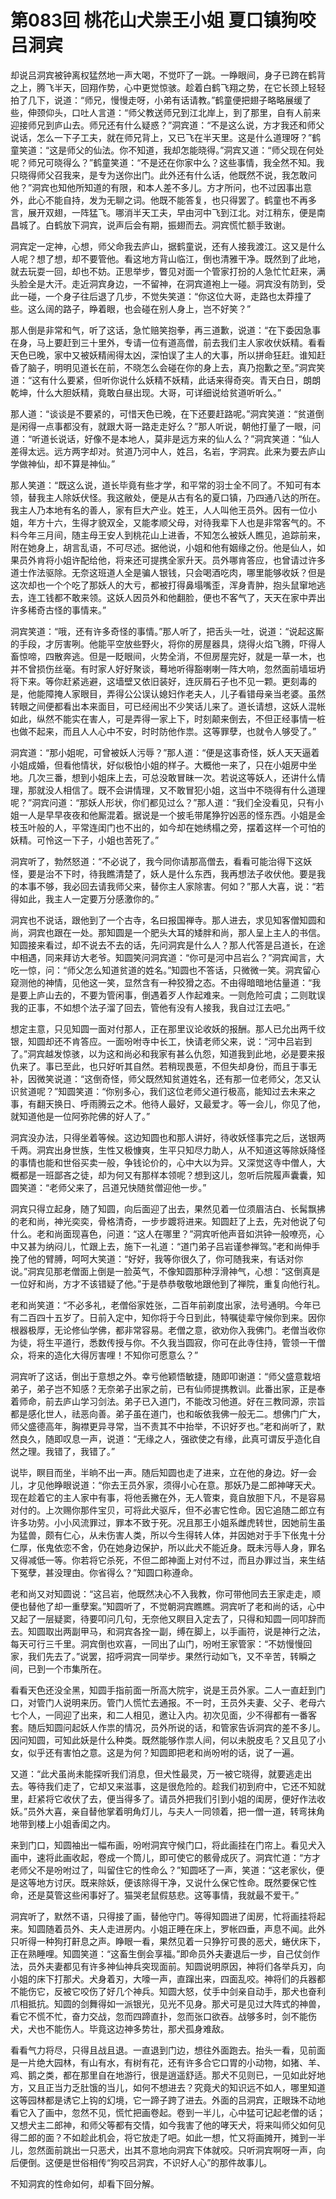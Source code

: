 # 第083回 桃花山犬祟王小姐 夏口镇狗咬吕洞宾

却说吕洞宾被钟离权猛然地一声大喝，不觉吓了一跳。一睁眼间，身子已跨在鹤背之上，腾飞半天，回翔作势，心中更觉惊骇。趁着白鹤飞翔之势，在它长颈上轻轻拍了几下，说道：“师兄，慢慢走呀，小弟有话请教。”鹤童便把翅子略略展缓了些，伸颈仰头，口吐人言道：“师父教送师兄到江北岸上，到了那里，自有人前来迎接师兄到庐山去。师兄还有什么疑惑？”洞宾道：“不是这么说，方才我还和师父说话，怎么一下子工夫，就在师兄背上，又已飞在半天里。这是什么道理呀？”鹤童笑道：“这是师父的仙法。你不知道，我却怎能晓得。”洞宾又道：“师父现在何处呢？师兄可晓得么？”鹤童笑道：“不是还在你家中么？这些事情，我全然不知。我只晓得师父召我来，是专为送你出门。此外还有什么话，他既然不说，我怎敢问他？”洞宾也知他所知道的有限，和本人差不多儿。方才所问，也不过因事出意外，此心不能自持，发为无聊之词。他既不能答复，也只得罢了。鹤童也不再多言，展开双翅，一阵猛飞。哪消半天工夫，早由河中飞到江北。对江稍东，便是南昌城了。白鹤放下洞宾，说声后会有期，振翅而去。洞宾慌忙额手致谢。

洞宾定一定神，心想，师父命我去庐山，据鹤童说，还有人接我渡江。这又是什么人呢？想了想，却不要管他。看这地方背山临江，倒也清雅干净。既然到了此地，就去玩耍一回，却也不妨。正思举步，瞥见对面一个管家打扮的人急忙忙赶来，满头脸全是大汗。走近洞宾身边，一不留神，在洞宾道袍上一碰。洞宾没有防到，受此一碰，一个身子往后退了几步，不觉失笑道：“你这位大哥，走路也太莽撞了些。这么阔的路子，睁着眼，也会碰在别人身上，岂不好笑？”

那人倒是非常和气，听了这话，急忙赔笑抱拳，再三道歉，说道：“在下委因急事在身，马上要赶到三十里外，专请一位有道高僧，前去我们主人家收伏妖精。看看天色已晚，家中又被妖精闹得太凶，深怕误了主人的大事，所以拼命狂赶。谁知赶昏了脑子，明明见道长在前，不晓怎么会碰在你的身上去，真乃抱歉之至。”洞宾笑道：“这有什么要紧，但听你说什么妖精不妖精，此话来得奇突。青天白日，朗朗乾坤，什么大胆妖精，竟敢白昼出现。大哥，可详细说给贫道听听么。”

那人道：“谈谈是不要紧的，可惜天色已晚，在下还要赶路呢。”洞宾笑道：“贫道倒是闲得一点事都没有，就跟大哥一路走走好么？”那人听说，朝他打量了一眼，问道：“听道长说话，好像不是本地人，莫非是远方来的仙人么？”洞宾笑道：“仙人差得太远。远方两字却对。贫道乃河中人，姓吕，名岩，字洞宾。此来为要去庐山学做神仙，却不算是神仙。”

那人笑道：“既这么说，道长毕竟有些才学，和平常的羽士全不同了。不知可有本领，替我主人除妖伏怪。我这敝处，便是从古有名的夏口镇，乃四通八达的所在。我主人乃本地有名的善人，家有巨大产业。姓王，人人叫他王员外。因有一位小姐，年方十六，生得才貌双全，又能孝顺父母，对待我辈下人也是非常客气的。不料今年三月间，随主母王安人到桃花山上进香，不知怎么被妖人瞧见，追踪前来，附在她身上，胡言乱语，不可尽述。据他说，小姐和他有姻缘之份。他是仙人，如果员外肯将小姐许配给他，将来还可提携全家升天。员外哪肯答应，也曾请过许多道士作法驱除。无奈这班道人全是骗人银钱，只会喝酒吃肉，哪里能够收妖？但是这次却也一个个吃了那妖人的大亏，都被打得鼻塌嘴歪，浑身青肿，抱头鼠窜地逃去，连工钱都不敢来领。这妖人因员外和他翻脸，便也不客气了，天天在家中弄出许多稀奇古怪的事情来。”

洞宾笑道：“哦，还有许多奇怪的事情。”那人听了，把舌头一吐，说道：“说起这厮的手段，才厉害咧。他能平空放些野火，将你的房屋器具，烧得火焰飞腾，吓得人畜惊啼，四散奔逃。但是一眨眼间，火势全消，不但房屋完好，就是一草一木，也并不曾损伤丝毫。有时家人好好聚谈，蓦地听得豁喇喇一阵大响，忽然面前墙垣坍将下来。等你赶紧逃避，这墙壁又依旧装好，连灰屑石子也不见一颗。更刻毒的是，他能障掩人家眼目，弄得公公误认媳妇作老夫人，儿子看错母亲当老婆。虽然转眼之间便都看出本来面目，可已经闹出不少笑话儿来了。道长请想，这妖人混帐如此，纵然不能实在害人，可是弄得一家上下，时刻颠来倒去，不但正经事情一桩也做不起来，而且人人心中不安，时时防他作祟。这等罪孽，也就令人够受了。”

洞宾道：“那小姐呢，可曾被妖人污辱？”那人道：“便是这事奇怪，妖人天天逼着小姐成婚，但看他情状，好似极怕小姐的样子。大概他一来了，只在小姐房中坐地。几次三番，想到小姐床上去，可总没敢冒昧一次。若说这等妖人，还讲什么情理，那就没人相信了。既不会讲情理，又不敢冒犯小姐，这当中不晓得有什么道理呢？”洞宾问道：“那妖人形状，你们都见过么？”那人道：“我们全没看见，只有小姐一人是早早夜夜和他厮混着。据说是一个披毛带尾狰狞凶恶的怪东西。小姐是金枝玉叶般的人，平常连闺门也不出的，如今却在她绣榻之旁，摆着这样一个可怕的妖精。可怜这一下子，小姐也苦死了。”

洞宾听了，勃然怒道：“不必说了，我今同你请那高僧去，看看可能治得下这妖怪，要是治不下时，待我瞧清楚了，妖人是什么东西，我再想法子收伏他。要是我的本事不够，我必回去请我师父来，替你主人家除害。何如？”那人大喜，说：“若得如此，我主人一定要万分感激你的。”

洞宾也不说话，跟他到了一个古寺，名曰报国禅寺。那人进去，求见知客僧知圆和尚，洞宾也跟在一处。那知圆是一个肥头大耳的矮胖和尚，那人呈上主人的书信。知圆接来看过，却不说去不去的话，先问洞宾是什么人？那人代答是吕道长，在途中相遇，同来拜访大老爷。知圆笑问洞宾道：“你可是河中吕岩么？”洞宾闻言，大吃一惊，问：“师父怎么知道贫道的姓名。”知圆也不答话，只微微一笑。洞宾留心窥测他的神情，见他这一笑，显然含有一种狡猾之态。不由得暗暗地估量道：“我是要上庐山去的，不要为管闲事，倒遇着歹人作起难来。一则危险可虞；二则耽误我的正事，不如想个法子溜了回去，管他有没有人接我，我自过江去吧。”

想定主意，只见知圆一面对付那人，正在那里议论收妖的报酬。那人已允出两千纹银，知圆却还不肯答应。一面吩咐寺中长工，快请老师父来，说：“河中吕岩到了。”洞宾越发惊骇，以为这和尚必和我家有甚么仇怨，知道我到此地，必是要来报仇来了。事已至此，也只好听其自然。若稍现畏葸，不但失却身份，而且于事无补，因微笑说道：“这倒奇怪，师父既然知贫道姓名，还有那一位老师父，怎又认识贫道呢？”知圆笑道：“你别多心，我们这位老师父道行极高，能知过去未来之事，有翻天换日、呼雨腾云之术。他待人最好，又最爱才。等一会儿，你见了他，就知道他是一位阿弥陀佛的好人了。”

洞宾没办法，只得坐着等候。这边知圆也和那人讲好，待收妖怪事完之后，送银两千两。洞宾出身世族，生性又极慷爽，生平只知尽力助人，从不知道这等除妖降怪的事情也能和世俗买卖一般，争钱论价的，心中大以为异。又深觉这寺中僧人，大概都是一班鄙吝之徒，却为何又有那样本领呢？想到这儿，忽听后院履声囊囊，知圆笑道：“老师父来了，吕道兄快随贫僧迎他一步。”

洞宾只得立起身，随了知圆，向后面迎了出去，果然见着一位须眉洁白、长髯飘拂的老和尚，神光奕奕，骨格清奇，一步步踱将进来。知圆赶了上去，先对他说了句什么。老和尚面现喜色，问道：“这人在哪里？”洞宾听他声音如洪钟一般嘹亮，心中又甚为纳闷儿，忙跟上去，施下一礼道：“道门弟子吕岩谨参禅驾。”老和尚伸手挽了他的臂膊，呵呵大笑道：“好好，我等你很久了，你可随我来，有话对你说。”洞宾见那老僧面上倒是一脸英气，不像知圆那种浮滑神气，心想：“这倒真是一位好和尚，方才不该错疑了他。”于是恭恭敬敬地跟他到了禅院，重复向他行礼。

老和尚笑道：“不必多礼，老僧俗家姓张，二百年前剃度出家，法号通明。今年已有二百四十五岁了。日前入定中，知你将于今日到此，特嘱徒辈守候你到来。因你根器极厚，无论修仙学佛，都非常容易。老僧之意，欲劝你入我佛门。老僧当收你为徒，将生平道行，悉数传授与你。不久我当圆寂，你可在此寺住持，管领一干僧众，将来的造化大得厉害哩！不知你可愿意么？”

洞宾听了这话，倒出于意想之外。幸亏他颖悟敏捷，随即叩谢道：“师父盛意栽培弟子，弟子岂不知感？无奈弟子出家之前，已有仙师提携教训。此番出家，正是奉着师命，前去庐山学习剑法。弟子已入道门，不能改习他道。好在三教同源，宗旨都是感化世人，祛恶向善。弟子虽在道门，也和皈依我佛一般无二。想佛门广大，师父盛德高年，胸襟更异寻常，当不责其不中抬举，不识好歹也。”老和尚听了，默然良久，随即叹息一声，说道：“无缘之人，强欲使之有缘，此真可谓反乎造化自然之理。我错了，我错了。”

说毕，瞑目而坐，半晌不出一声。随后知圆也走了进来，立在他的身边。好一会儿，才见他睁眼说道：“你去王员外家，须得小心在意。那妖乃是二郎神哮天犬。现在趁着它的主人家中有事，将他丢撇在外，无人管束，竟自放胆下凡，不是容易对付的。上次赐你那件宝贝，可将此犬驱斥，但不必害它性命。因它追随二郎立有许多功劳。小小风流罪过，罪本不致于死。况且那王小姐系雌虎转世，因她前生虽为猛兽，颇有仁心，从未伤害人类，所以今生得转人体，并因她对于手下伥鬼十分仁厚，伥鬼依恋不舍，仍在她身边保护，所以此犬不能近身。既未污辱人身，罪名又得减低一等。你若将它杀死，不但二郎神面上对付不过，而且办罪过当，来生结下冤孽，甚没理由。你省得么？”知圆口称遵命。

老和尚又对知圆说：“这吕岩，他既然决心不入我教，你可带他同去王家走走，顺便也替他了却一重孽案。”知圆听了，不觉朝洞宾瞧瞧。洞宾听了老和尚的话，心中又起了一层疑窦，待要叩问几句，无奈他又瞑目入定去了，只得和知圆一同叩辞而去。知圆取出两副甲马，和洞宾各拴一副，缚在脚上，以手画符，说是神行之法，每天可行三千里。洞宾倒也欢喜，一同出了山门，吩咐王家管家：“不妨慢慢回家，我们先去了。”说罢，招呼洞宾一同举步。果然行动如飞，又不辛苦，转瞬之间，已到一个市集所在。

看看天色还没全黑，知圆手指前面一所高大院宇，说是王员外家。二人一直赶到门口，对管门人说明来历。管门人慌忙去通报。不一时，王员外夫妻、父子、老母六七个人，一同迎了出来，和二人相见，邀让入内。初次见面，少不得都有一番客套。随后知圆问起妖人作祟的情况，员外所说的话，和管家告诉洞宾的差不多儿。因问知圆，可知此妖是什么种类。既然能够作祟人间，何以未脱皮毛？又且见了小女，似乎还有害怕之意。这是为何？知圆即把老和尚吩咐的话，说了一遍。

又道：“此犬虽尚未能探听我们消息，但犬性最灵，万一被它晓得，就要逃走出去。等待我们走了，它却又来滋事，这是很危险的。趁我们初到府中，它还不知就里，赶紧将它收伏了去，便当得多了。请员外把我们引到小姐的闺房，便好作法收妖。”员外大喜，亲自替他掌着明角灯儿，与夫人一同领着，把一僧一道，转弯抹角地带到楼上小姐香闺之内。

来到门口，知圆袖出一幅布画，吩咐洞宾守候门口，将此画挂在门帘上。看见犬入画中，速将此画收起，卷成一个筒儿，即可使它的骸骨成灰了。洞宾忙道：“方才老师父不是吩咐过了，叫留住它的性命么？”知圆呸了一声，笑道：“这老家伙，便是这等地方讨厌。既来除妖，便该除得干净，又说什么保它性命。既然要保它性命，还是莫管这些闲事好了。猫哭老鼠假慈悲。这等事情，我就最不爱干。”

洞宾听了，默然不语，只得接了画，替他守门。等得知圆进了闺房，忙将画挂将起来。知圆随着员外、夫人走进房内。小姐正睡在床上，罗帐四垂，声息不闻。此外只听得一种狗打鼾息之声。睁眼一看，果然见着一只狰狞可畏的恶犬，蜷伏床下，正在熟睡哩。知圆笑道：“这畜生倒会享福。”即命员外夫妻退后一步，自己仗剑作法，员外夫妻都见有许多神仙神兵突现面前。知圆说明原因，神将们各举兵刃，向小姐的床下打那犬。犬身着刃，大嚎一声，直蹿出来，四面乱咬。神将们的兵器都不能伤它，反被它咬伤了好几个神兵。知圆大怒，仗手中剑亲自动手，那犬也奋利爪相抵抗。知圆的剑舞得如一派银光，见光不见身。那犬可是见过大阵式的神兽，看它不慌不忙，奋力交战，忽而四蹄直扑，忽而张口欲吞。战够多时，剑不能伤犬，犬也不能伤人。毕竟这边神多势壮，那犬孤身难敌。

看看气力将尽，只得且战且退。一直退到门边，想往外面跑去。抬头一看，见前面是一片绝大园林，有山有水，有树有花，还有许多合它口胃的小动物，如猪、羊、鸡、鹅之类，都在那里自在地游行，很是逍遥舒适。那犬不见则已，一见如此好地方，又且正当力乏肚饿的当儿，如何不想进去？究竟犬的知识远不如人，哪里知道这等园林都是诱它上钩的幻境，它一蹄子跨了进去。外面的吕洞宾，正眼珠不动地看它入了画中，忽然不见，慌忙把画卷起。卷到一半儿，心中猛可记起老僧的话；又想犬主二郎神，和师父等都有交情，如今我害了他的哮天犬，将来叫师父如何见得二郎的面？不如趁此机会，将它放走了吧。如此一想，忙又将画摊开，摊到一半儿，忽然面前跳出一只恶犬，出其不意地向洞宾下体就咬。只听洞宾啊呀一声，向后便倒。这便是世俗相传“狗咬吕洞宾，不识好人心”的那件故事儿。

不知洞宾的性命如何，却看下回分解。
